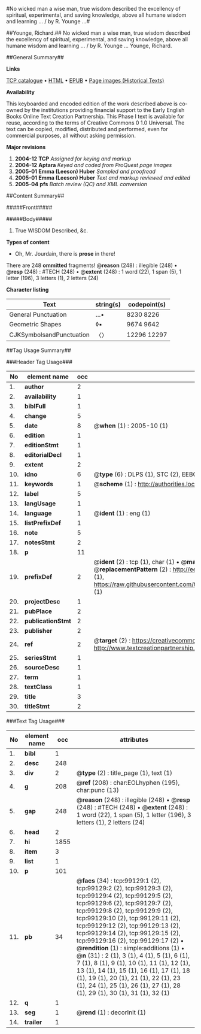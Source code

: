 #No wicked man a wise man, true wisdom described the excellency of spiritual, experimental, and saving knowledge, above all humane wisdom and learning ... / by R. Younge ...#

##Younge, Richard.##
No wicked man a wise man, true wisdom described the excellency of spiritual, experimental, and saving knowledge, above all humane wisdom and learning ... / by R. Younge ...
Younge, Richard.

##General Summary##

**Links**

[TCP catalogue](http://www.ota.ox.ac.uk/tcp/)  • 
[HTML](http://tei.it.ox.ac.uk/tcp/Texts-HTML/free/A67/A67762.html)  • 
[EPUB](http://tei.it.ox.ac.uk/tcp/Texts-EPUB/free/A67/A67762.epub) • 
[Page images (Historical Texts)](https://data.historicaltexts.jisc.ac.uk/view?pubId=eebo-13339022e&pageId=eebo-13339022e-99129-1)

**Availability**

This keyboarded and encoded edition of the
	       work described above is co-owned by the institutions
	       providing financial support to the Early English Books
	       Online Text Creation Partnership. This Phase I text is
	       available for reuse, according to the terms of Creative
	       Commons 0 1.0 Universal. The text can be copied,
	       modified, distributed and performed, even for
	       commercial purposes, all without asking permission.

**Major revisions**

1. __2004-12__ __TCP__ *Assigned for keying and markup*
1. __2004-12__ __Aptara__ *Keyed and coded from ProQuest page images*
1. __2005-01__ __Emma (Leeson) Huber__ *Sampled and proofread*
1. __2005-01__ __Emma (Leeson) Huber__ *Text and markup reviewed and edited*
1. __2005-04__ __pfs__ *Batch review (QC) and XML conversion*

##Content Summary##

#####Front#####

#####Body#####

1. True WISDOM Described, &c.

**Types of content**

  * Oh, Mr. Jourdain, there is **prose** in there!

There are 248 **ommitted** fragments! 
 @__reason__ (248) : illegible (248)  •  @__resp__ (248) : #TECH (248)  •  @__extent__ (248) : 1 word (22), 1 span (5), 1 letter (196), 3 letters (1), 2 letters (24)

**Character listing**


|Text|string(s)|codepoint(s)|
|---|---|---|
|General Punctuation|…•|8230 8226|
|Geometric Shapes|◊▪|9674 9642|
|CJKSymbolsandPunctuation|〈〉|12296 12297|

##Tag Usage Summary##

###Header Tag Usage###

|No|element name|occ|attributes|
|---|---|---|---|
|1.|__author__|2||
|2.|__availability__|1||
|3.|__biblFull__|1||
|4.|__change__|5||
|5.|__date__|8| @__when__ (1) : 2005-10 (1)|
|6.|__edition__|1||
|7.|__editionStmt__|1||
|8.|__editorialDecl__|1||
|9.|__extent__|2||
|10.|__idno__|6| @__type__ (6) : DLPS (1), STC (2), EEBO-CITATION (1), OCLC (1), VID (1)|
|11.|__keywords__|1| @__scheme__ (1) : http://authorities.loc.gov/ (1)|
|12.|__label__|5||
|13.|__langUsage__|1||
|14.|__language__|1| @__ident__ (1) : eng (1)|
|15.|__listPrefixDef__|1||
|16.|__note__|5||
|17.|__notesStmt__|2||
|18.|__p__|11||
|19.|__prefixDef__|2| @__ident__ (2) : tcp (1), char (1)  •  @__matchPattern__ (2) : ([0-9\-]+):([0-9IVX]+) (1), (.+) (1)  •  @__replacementPattern__ (2) : http://eebo.chadwyck.com/downloadtiff?vid=$1&page=$2 (1), https://raw.githubusercontent.com/textcreationpartnership/Texts/master/tcpchars.xml#$1 (1)|
|20.|__projectDesc__|1||
|21.|__pubPlace__|2||
|22.|__publicationStmt__|2||
|23.|__publisher__|2||
|24.|__ref__|2| @__target__ (2) : https://creativecommons.org/publicdomain/zero/1.0/ (1), http://www.textcreationpartnership.org/docs/. (1)|
|25.|__seriesStmt__|1||
|26.|__sourceDesc__|1||
|27.|__term__|1||
|28.|__textClass__|1||
|29.|__title__|3||
|30.|__titleStmt__|2||


###Text Tag Usage###

|No|element name|occ|attributes|
|---|---|---|---|
|1.|__bibl__|1||
|2.|__desc__|248||
|3.|__div__|2| @__type__ (2) : title_page (1), text (1)|
|4.|__g__|208| @__ref__ (208) : char:EOLhyphen (195), char:punc (13)|
|5.|__gap__|248| @__reason__ (248) : illegible (248)  •  @__resp__ (248) : #TECH (248)  •  @__extent__ (248) : 1 word (22), 1 span (5), 1 letter (196), 3 letters (1), 2 letters (24)|
|6.|__head__|2||
|7.|__hi__|1855||
|8.|__item__|3||
|9.|__list__|1||
|10.|__p__|101||
|11.|__pb__|34| @__facs__ (34) : tcp:99129:1 (2), tcp:99129:2 (2), tcp:99129:3 (2), tcp:99129:4 (2), tcp:99129:5 (2), tcp:99129:6 (2), tcp:99129:7 (2), tcp:99129:8 (2), tcp:99129:9 (2), tcp:99129:10 (2), tcp:99129:11 (2), tcp:99129:12 (2), tcp:99129:13 (2), tcp:99129:14 (2), tcp:99129:15 (2), tcp:99129:16 (2), tcp:99129:17 (2)  •  @__rendition__ (1) : simple:additions (1)  •  @__n__ (31) : 2 (1), 3 (1), 4 (1), 5 (1), 6 (1), 7 (1), 8 (1), 9 (1), 10 (1), 11 (1), 12 (1), 13 (1), 14 (1), 15 (1), 16 (1), 17 (1), 18 (1), 19 (1), 20 (1), 21 (1), 22 (1), 23 (1), 24 (1), 25 (1), 26 (1), 27 (1), 28 (1), 29 (1), 30 (1), 31 (1), 32 (1)|
|12.|__q__|1||
|13.|__seg__|1| @__rend__ (1) : decorInit (1)|
|14.|__trailer__|1||
